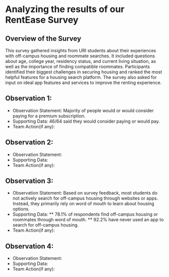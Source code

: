 # Analyzing the results of our RentEase Survey

## Overview of the Survey

This survey gathered insights from URI students about their experiences with off-campus housing and roommate searches. It included questions about age, college year, residency status, and current living situation, as well as the importance of finding compatible roommates. Participants identified their biggest challenges in securing housing and ranked the most helpful features for a housing search platform. The survey also asked for input on ideal app features and services to improve the renting experience.

## Observation 1:
* Observation Statement: Majority of people would or would consider paying for a premium subscription.
* Supporting Data: 46/64 said they would consider paying or would pay.
* Team Action(if any):


## Observation 2:
* Observation Statement:
* Supporting Data:
* Team Action(if any):


## Observation 3:
* Observation Statement: Based on survey feedback, most students do not actively search for off-campus housing through websites or apps. Instead, they primarily rely on word of mouth to learn about housing options.
* Supporting Data:
    ** 78.1% of respondents find off-campus housing or roommates through word of mouth.
    ** 92.2% have never used an app to search for off-campus housing.
* Team Action(if any):


## Observation 4:
* Observation Statement:
* Supporting Data:
* Team Action(if any):
